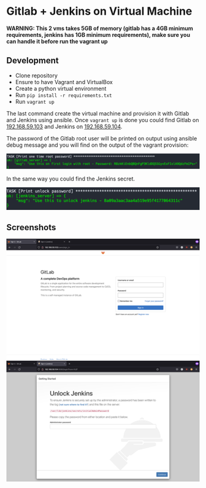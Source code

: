 #  Gitlab + Jenkins on Virtual Machine 

**WARNING: This 2 vms takes 5GB of memory (gitlab has a 4GB minimum requirements, jenkins has 1GB minimum requirements), make sure you can handle it before run the vagrant up**

## Development

- Clone repository
- Ensure to have Vagrant and VirtualBox
- Create a python virtual environment
- Run `pip install -r requirements.txt`
- Run `vagrant up`

The last command create the virtual machine and provision it with Gitlab and Jenkins using ansible. Once `vagrant up` is done you could find Gitlab on [192.168.59.103](http://192.168.59.103) and Jenkins on [192.168.59.104](http://192.168.59.104).

The password of the Gitlab root user will be printed on output using ansible debug message and you will find on the output of the vagrant provision:

![Gitlab_root](Screenshots/gitlab_root.png)

In the same way you could find the Jenkins secret.

![Jenkins_unlock](Screenshots/jenkins_root.png)

## Screenshots

![Gitlab](Screenshots/gitlab.png)
![Jenkins](Screenshots/jenkins.png)

